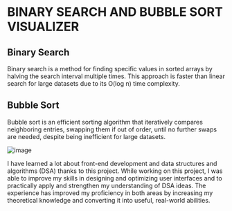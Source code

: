 # BINARY SEARCH AND BUBBLE SORT VISUALIZER
## Binary Search
Binary search is a method for finding specific values in sorted arrays by halving the search interval multiple times. This approach is faster than linear search for large datasets due to its O(log n) time complexity.
## Bubble Sort
Bubble sort is an efficient sorting algorithm that iteratively compares neighboring entries, swapping them if out of order, until no further swaps are needed, despite being inefficient for large datasets.


![image](https://github.com/user-attachments/assets/ba9641d8-018e-40d0-a842-ac3329c97467)

I have learned a lot about front-end development and data structures and algorithms (DSA) thanks to this project. While working on this project, I was able to improve my skills in designing and optimizing user interfaces and to practically apply and strengthen my understanding of DSA ideas. The experience has improved my proficiency in both areas by increasing my theoretical knowledge and converting it into useful, real-world abilities.


